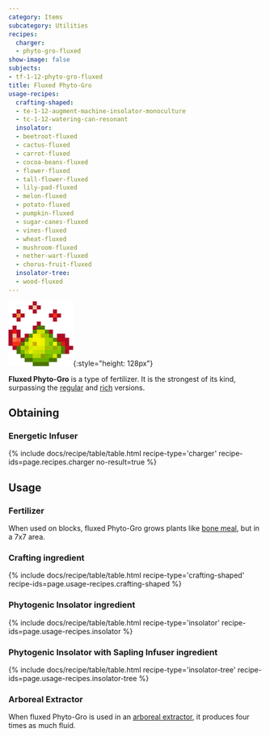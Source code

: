 ```yaml
---
category: Items
subcategory: Utilities
recipes:
  charger:
  - phyto-gro-fluxed
show-image: false
subjects:
- tf-1-12-phyto-gro-fluxed
title: Fluxed Phyto-Gro
usage-recipes:
  crafting-shaped:
  - te-1-12-augment-machine-insolator-monoculture
  - tc-1-12-watering-can-resonant
  insolator:
  - beetroot-fluxed
  - cactus-fluxed
  - carrot-fluxed
  - cocoa-beans-fluxed
  - flower-fluxed
  - tall-flower-fluxed
  - lily-pad-fluxed
  - melon-fluxed
  - potato-fluxed
  - pumpkin-fluxed
  - sugar-canes-fluxed
  - vines-fluxed
  - wheat-fluxed
  - mushroom-fluxed
  - nether-wart-fluxed
  - chorus-fruit-fluxed
  insolator-tree:
  - wood-fluxed
---
```


![Fluxed Phyto-Gro](/assets/images/docs/1.12/thermal-foundation/phyto-gro-fluxed.gif){:style="height: 128px"}


**Fluxed Phyto-Gro** is a type of fertilizer. It is the strongest of its kind,
surpassing the [regular](../phyto-gro/) and [rich](../rich-phyto-gro/)
versions.


Obtaining
---------

### Energetic Infuser
{% include docs/recipe/table/table.html recipe-type='charger' recipe-ids=page.recipes.charger no-result=true %}


Usage
-----

### Fertilizer
When used on blocks, fluxed Phyto-Gro grows plants like [bone
meal](https://minecraft.gamepedia.com/Bone_Meal), but in a 7x7 area.

### Crafting ingredient
{% include docs/recipe/table/table.html recipe-type='crafting-shaped' recipe-ids=page.usage-recipes.crafting-shaped %}

### Phytogenic Insolator ingredient
{% include docs/recipe/table/table.html recipe-type='insolator' recipe-ids=page.usage-recipes.insolator %}

### Phytogenic Insolator with Sapling Infuser ingredient
{% include docs/recipe/table/table.html recipe-type='insolator-tree' recipe-ids=page.usage-recipes.insolator-tree %}

### Arboreal Extractor
When fluxed Phyto-Gro is used in an [arboreal
extractor](../../thermal-expansion/arboreal-extractor/), it produces four times as much fluid.
